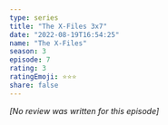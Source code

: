 ```yaml
---
type: series
title: "The X-Files 3x7"
date: "2022-08-19T16:54:25"
name: "The X-Files"
season: 3
episode: 7
rating: 3
ratingEmoji: ⭐️⭐️⭐️
share: false
---
```


*[No review was written for this episode]*
